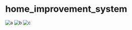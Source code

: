 # home_improvement_system
![a](https://user-images.githubusercontent.com/79095868/116816413-70681e00-ab7f-11eb-8659-2d4978f00425.jpeg)
![b](https://user-images.githubusercontent.com/79095868/116816416-74943b80-ab7f-11eb-844d-dd2ec8401296.jpeg)
![c](https://user-images.githubusercontent.com/79095868/116816420-765dff00-ab7f-11eb-821f-e5b35f55cbf3.jpeg)
